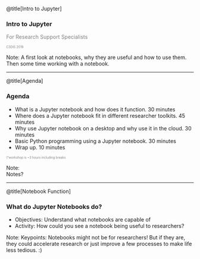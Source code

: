 @title[Intro to Jupyter]
### Intro to Jupyter 
<p style="color:gray">For Research Support Specialists</p>
<p style="font-size:0.6em; color:gray">C3DIS 2019</p> 


Note:
A first look at notebooks, why they are useful and how to use them. Then some time working with a notebook.     

---
@title[Agenda]
### Agenda 
- What is a Jupyter notebook and how does it function. 30 minutes
- Where does a Jupyter notebook fit in different researcher toolkits. 45 minutes
- Why use Jupyter notebook on a desktop and why use it in the cloud. 30 minutes
- Basic Python programming using a Jupyter notebook. 30 minutes
- Wrap up. 10 minutes

<p style="font-size:0.6em; color:gray">\*workshop is ~3 hours including breaks </p> 

Note:  
Notes? 

---
@title[Notebook Function]
### What do Jupyter Notebooks do? 

- Objectives: Understand what notebooks are capable of
- Activity: How could you see a notebook being useful to researchers?

Note:
Keypoints: Notebooks might not be for researchers! But if they are, they could accelerate research or just improve a few processes to make life less tedious. :)

